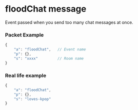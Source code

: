 # floodChat message

Event passed when you send too many chat messages at once.

### Packet Example

```js
{
    "a": "floodChat",   // Event name
    "p": {},
    "s": "xxxx"         // Room name
}
```
### Real life example
```js
{
    "a": "floodChat",
    "p": {},
    "s": "loves-kpop"
}
```